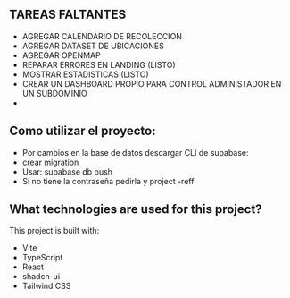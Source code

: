 

## TAREAS FALTANTES

- AGREGAR CALENDARIO DE RECOLECCION
- AGREGAR DATASET DE UBICACIONES
- AGREGAR OPENMAP
- REPARAR ERRORES EN LANDING (LISTO)
- MOSTRAR ESTADISTICAS (LISTO)
- CREAR UN DASHBOARD PROPIO PARA CONTROL ADMINISTADOR EN UN SUBDOMINIO
- 




## Como utilizar el proyecto:

- Por cambios en la base de datos descargar CLI de supabase: 
- crear migration
- Usar: supabase db push
- Si no tiene la contraseña pedirla y project -reff






## What technologies are used for this project?

This project is built with:

- Vite
- TypeScript
- React
- shadcn-ui
- Tailwind CSS


